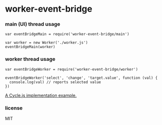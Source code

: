 # worker-event-bridge

### main (UI) thread usage

```
var eventBridgeMain = require('worker-event-bridge/main')

var worker = new Worker('./worker.js')
eventBridgeMain(worker)
```

### worker thread usage

```
var eventBridgeWorker = require('worker-event-bridge/worker')

eventBridgeWorker('select', 'change', 'target.value', function (val) {
  console.log(val) // reports selected value
})
```

[A Cycle.js implementation example.](https://github.com/bloodyKnuckles/cycle-web-worker)

### license

MIT
